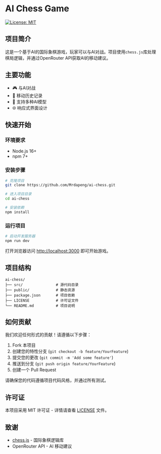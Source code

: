 # AI Chess Game

[![License: MIT](https://img.shields.io/badge/License-MIT-yellow.svg)](https://opensource.org/licenses/MIT)

## 项目简介

这是一个基于AI的国际象棋游戏，玩家可以与AI对战。项目使用`chess.js`库处理棋局逻辑，并通过OpenRouter API获取AI的移动建议。

## 主要功能

- 🎮 与AI对战
- 📜 移动历史记录
- 🤖 支持多种AI模型
- 🌐 响应式界面设计

## 快速开始

### 环境要求

- Node.js 16+
- npm 7+

### 安装步骤

```bash
# 克隆项目
git clone https://github.com/Mrdapeng/ai-chess.git

# 进入项目目录
cd ai-chess

# 安装依赖
npm install
```

### 运行项目

```bash
# 启动开发服务器
npm run dev
```

打开浏览器访问 [http://localhost:3000](http://localhost:3000) 即可开始游戏。

## 项目结构

```
ai-chess/
├── src/               # 源代码目录
├── public/            # 静态资源
├── package.json       # 项目依赖
├── LICENSE            # 许可证文件
└── README.md          # 项目说明
```

## 如何贡献

我们欢迎任何形式的贡献！请遵循以下步骤：

1. Fork 本项目
2. 创建您的特性分支 (`git checkout -b feature/YourFeature`)
3. 提交您的更改 (`git commit -m 'Add some feature'`)
4. 推送到分支 (`git push origin feature/YourFeature`)
5. 创建一个 Pull Request

请确保您的代码遵循项目代码风格，并通过所有测试。

## 许可证

本项目采用 MIT 许可证 - 详情请查看 [LICENSE](LICENSE) 文件。

## 致谢

- [chess.js](https://github.com/jhlywa/chess.js) - 国际象棋逻辑库
- OpenRouter API - AI 移动建议
